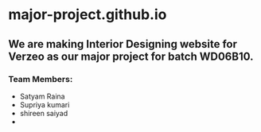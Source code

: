 # major-project.github.io

## We are making Interior Designing website for Verzeo as our major project for batch WD06B10.
### Team Members:
- Satyam Raina
- Supriya kumari
- shireen saiyad
-
